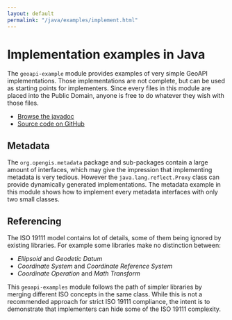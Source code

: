 ```yaml
---
layout: default
permalink: "/java/examples/implement.html"
---
```


<h1>Implementation examples in Java</h1>

<p>
  The <code>geoapi-example</code> module provides examples of very simple GeoAPI implementations.
  Those implementations are not complete, but can be used as starting points for implementers.
  Since every files in this module are placed into the Public Domain,
  anyone is free to do whatever they wish with those files.
</p>

<ul>
  <li><a href="doc/index.html">Browse the javadoc</a></li>
  <li><a href="https://github.com/opengeospatial/geoapi/tree/master/geoapi-examples/src/main/java/org/opengis/example"
         class="externalLink">Source code on GitHub</a></li>
</ul>

<h2>Metadata</h2>

<p>
  The <code>org.opengis.metadata</code> package and sub-packages contain a large amount of interfaces,
  which may give the impression that implementing metadata is very tedious.
  However the <code>java.lang.reflect.Proxy</code> class can provide dynamically generated implementations.
  The metadata example in this module shows how to implement every metadata interfaces with only two small classes.
</p>

<h2>Referencing</h2>

<p>
  The ISO 19111 model contains lot of details, some of them being ignored by existing libraries.
  For example some libraries make no distinction between:
</p>

<ul>
  <li><i>Ellipsoid</i> and <i>Geodetic Datum</i></li>
  <li><i>Coordinate System</i> and <i>Coordinate Reference System</i></li>
  <li><i>Coordinate Operation</i> and <i>Math Transform</i></li>
</ul>

<p>
  This <code>geoapi-examples</code> module follows the path of simpler libraries
  by merging different ISO concepts in the same class.
  While this is not a recommended approach for strict ISO 19111 compliance,
  the intent is to demonstrate that implementers can hide some of the ISO 19111 complexity.
</p>
